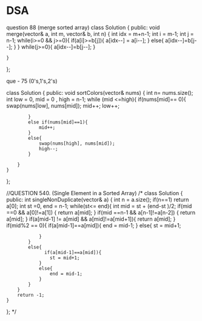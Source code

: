 # DSA
question 88 (merge sorted array)
class Solution {
public:
    void merge(vector<int>& a, int m, vector<int>& b, int n) {
        int idx = m+n-1;
        int i = m-1;
        int j = n-1;
        while(i>=0 && j>=0){
            if(a[i]>=b[j]){
                a[idx--] = a[i--];
            }
            else{
                a[idx--]=b[j--];
            }
        }
        while(j>=0){
            a[idx--]=b[j--];
        }

    }
};


que - 75 (0's,1's,2's)

class Solution {
public:
    void sortColors(vector<int>& nums) {
        int n= nums.size();
        int low = 0, mid = 0 , high = n-1;
        while (mid <=high){
            if(nums[mid]== 0){
                swap(nums[low], nums[mid]);
                mid++;
                low++;

            }
            else if(nums[mid]==1){
                mid++;
            }
            else{
                swap(nums[high], nums[mid]);
                high--;
            }

        }
    }
};


//QUESTION 540. (Single Element in a Sorted Array)
/*
class Solution {
public:
    int singleNonDuplicate(vector<int>& a) {
        int n = a.size();
        if(n==1) return a[0];
        int st =0, end = n-1;
        while(st<= end){
            int mid = st + (end-st )/2;
            if(mid ==0 && a[0]!=a[1]) {
                return a[mid];
            }
            if(mid ==n-1 && a[n-1]!=a[n-2]) {
                return a[mid];
            }
            if(a[mid-1] != a[mid] && a[mid]!=a[mid+1]){
                return a[mid];
            }
            if(mid%2 == 0){
                if(a[mid-1]==a[mid]){
                    end = mid-1;
                }
                else{
                    st = mid+1;

                }
            }
            else{
                  if(a[mid-1]==a[mid]){
                    st = mid+1;
                }
                else{
                    end = mid-1;
                }
            }
        }
        return -1;
    }
};
*/
